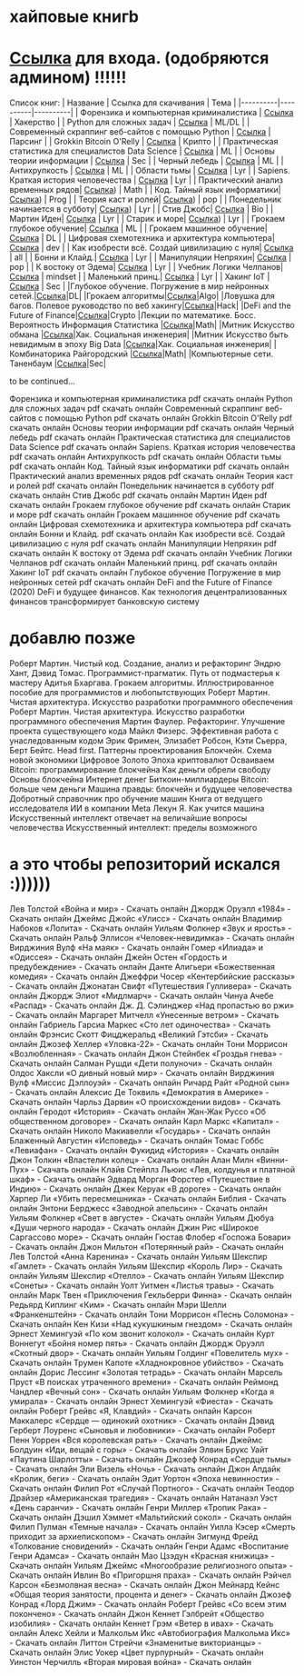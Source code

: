 
# хайповые книгb
# [Ссылка](https://t.me/+yAu1e_YIh0o1MmQy)  для входа.  (одобряются админом) !!!!!!

 
 

Список книг: 
| Название | Ссылка для скачивания | Тема |
|----------|----------|----------|
| Форензика и компьютерная криминалистика  | [Ссылка](https://t.me/+yAu1e_YIh0o1MmQy)   | Хакерство |
| Python для сложных задач  | [Ссылка](https://t.me/+yAu1e_YIh0o1MmQy)   | ML/DL |
| Современный скраппинг веб-сайтов с помощью Python | [Ссылка](https://t.me/+yAu1e_YIh0o1MmQy)   | Парсинг |
| Grokkin Bitcoin O'Relly    | [Ссылка](https://t.me/+yAu1e_YIh0o1MmQy)   | Крипто   |
| Практическая статистика для специалистов Data Science | [Ссылка](https://t.me/+yAu1e_YIh0o1MmQy)   |  ML  |
| Основы теории информации | [Ссылка](https://t.me/+yAu1e_YIh0o1MmQy)   |  Sec  |
| Черный лебедь | [Ссылка](https://t.me/+yAu1e_YIh0o1MmQy)   |  ML  |
| Антихрупкость | [Ссылка](https://t.me/+yAu1e_YIh0o1MmQy)   |  ML  |
| Области тьмы | [Ссылка](https://t.me/+yAu1e_YIh0o1MmQy)   |   Lyr |
| Sapiens. Краткая история человечества | [Ссылка](https://t.me/+yAu1e_YIh0o1MmQy)   |  Lyr  |
| Практический анализ временных рядов| [Ссылка](https://t.me/+yAu1e_YIh0o1MmQy))   |  Math  |
| Код. Тайный язык информатики| [Ссылка](https://t.me/+yAu1e_YIh0o1MmQy))   |  Prog  |
| Теория каст и ролей| [Ссылка](https://t.me/+yAu1e_YIh0o1MmQy))   | pop   |
| Понедельник начинается в субботу| [Ссылка](https://t.me/+yAu1e_YIh0o1MmQy))   |  Lyr  |
| Стив Джобс| [Ссылка](https://t.me/+yAu1e_YIh0o1MmQy)   |  Bio  |
| Мартин Иден| [Ссылка](https://t.me/+yAu1e_YIh0o1MmQy)   |  Lyr  |
| Старик и море| [Ссылка](https://t.me/+yAu1e_YIh0o1MmQy))   |  Lyr  |
| Грокаем глубокое обучение| [Ссылка](https://t.me/+yAu1e_YIh0o1MmQy)   |  ML  |
| Грокаем машинное обучение| [Ссылка](https://t.me/+yAu1e_YIh0o1MmQy)   |  DL  |
| Цифровая схемотехника и архитектура компьютера| [Ссылка](https://t.me/+yAu1e_YIh0o1MmQy)   |  dev  |
| Как изобрести всё. Создай цивилизацию с нуля| [Ссылка](https://t.me/+yAu1e_YIh0o1MmQy)   |  all  |
| Бонни и Клайд.| [Ссылка](https://t.me/+yAu1e_YIh0o1MmQy)   |  Lyr  |
| Манипуляции Непряхин| [Ссылка](https://t.me/+yAu1e_YIh0o1MmQy)   |  pop  |
| К востоку от Эдема| [Ссылка](https://t.me/+yAu1e_YIh0o1MmQy)   |  Lyr  |
| Учебник Логики Челпанов| [Ссылка](https://t.me/+yAu1e_YIh0o1MmQy)   |  mindset  |
| Маленький принц.| [Ссылка](https://t.me/+yAu1e_YIh0o1MmQy)   |  Lyr  |
| Хакинг IoT  | [Ссылка](https://t.me/+yAu1e_YIh0o1MmQy)   |  Sec  |
|Глубокое обучение. Погружение в мир нейронных сетей.|[Ссылка](https://t.me/+yAu1e_YIh0o1MmQy)|DL|
|Грокаем алгоритмы|[Ссылка](https://t.me/+yAu1e_YIh0o1MmQy)|Algo|
|Ловушка для багов. Полевое руководство по веб хакингу|[Ссылка](https://t.me/+yAu1e_YIh0o1MmQy)|Hack|
|DeFi and the Future of Finance|[Ссылка](https://t.me/+yAu1e_YIh0o1MmQy)|Crypto
|Лекции по математике. Босс. Вероятность Информация Статистика |[Ссылка](https://t.me/+yAu1e_YIh0o1MmQy)|Math|
|Митник Искусство обмана |[Ссылка](https://t.me/+yAu1e_YIh0o1MmQy)|Хак. Социальная инженерия|
|Митник Искусство быть невидимым в эпоху Big Data |[Ссылка](https://t.me/+yAu1e_YIh0o1MmQy)|Хак. Социальная инженерия|
|Комбинаторика Райгородский |[Ссылка](https://t.me/+yAu1e_YIh0o1MmQy)|Math|
|Компьютерные сети. Таненбаум |[Ссылка](https://t.me/+yAu1e_YIh0o1MmQy)|Sec|




to be continued...

Форензика и компьютерная криминалистика pdf скачать онлайн
Python для сложных задач pdf скачать онлайн
Современный скраппинг веб-сайтов с помощью Python pdf скачать онлайн
Grokkin Bitcoin O'Relly pdf скачать онлайн
Основы теории информации pdf скачать онлайн
Черный лебедь pdf скачать онлайн
Практическая статистика для специалистов Data Science pdf скачать онлайн
Sapiens. Краткая история человечества pdf скачать онлайн
Антихрупкость pdf скачать онлайн
Области тьмы pdf скачать онлайн
Код. Тайный язык информатики pdf скачать онлайн
Практический анализ временных рядов pdf скачать онлайн
Теория каст и ролей pdf скачать онлайн
Понедельник начинается в субботу pdf скачать онлайн
Стив Джобс pdf скачать онлайн
Мартин Иден pdf скачать онлайн
Грокаем глубокое обучение pdf скачать онлайн
Старик и море pdf скачать онлайн
Грокаем машинное обучение pdf скачать онлайн
Цифровая схемотехника и архитектура компьютера pdf скачать онлайн
Бонни и Клайд. pdf скачать онлайн
Как изобрести всё. Создай цивилизацию с нуля pdf скачать онлайн
Манипуляции Непряхин pdf скачать онлайн
К востоку от Эдема pdf скачать онлайн
Учебник Логики Челпанов pdf скачать онлайн
Маленький принц. pdf скачать онлайн
Хакинг IoT  pdf скачать онлайн
Глубокое обучение Погружение в мир нейронных сетей pdf скачать онлайн
DeFi and the Future of Finance (2020) 
DeFi и будущее финансов. Как технология децентрализованных финансов трансформирует банковскую систему

# добавлю позже
Роберт Мартин. Чистый код. Создание, анализ и рефакторинг 
Эндрю Хант, Дэвид Томас. Программист-прагматик. Путь от подмастерья к мастеру
Адитья Бхаргава. Грокаем алгоритмы. Иллюстрированное пособие для программистов и любопытствующих
Роберт Мартин. Чистая архитектура. Искусство разработки программного обеспечения
Роберт Мартин. Чистая архитектура. Искусство разработки программного обеспечения
Мартин Фаулер. Рефакторинг. Улучшение проекта существующего кода
Майкл Физерс. Эффективная работа с унаследованным кодом
Эрик Фримен, Элизабет Робсон, Кэти Сьерра, Берт Бейтс. Head first. Паттерны проектирования
Блокчейн. Схема новой экономики
Цифровое Золото
Эпоха криптовалют
Осваиваем Bitcoin: программирование блокчейна
Как деньги обрели свободу
Основы блокчейна
Интернет денег
Биткоин-миллиардеры
Bitcoin: больше чем деньги
Машина правды: блокчейн и будущее человечества
Добротный справочник про обучение машин
Книга от ведущего исследователя ИИ в компании Meta
Лекун Я. Как учится машина 
Искусственный интеллект отвечает на величайшие вопросы человечества 
Искусственный интеллект: пределы возможного 


# а это чтобы репозиторий искался :))))))
Лев Толстой «Война и мир» - Скачать онлайн
Джордж Оруэлл «1984» - Скачать онлайн
Джеймс Джойс «Улисс» - Скачать онлайн
Владимир Набоков «Лолита» - Скачать онлайн
Уильям Фолкнер «Звук и ярость» - Скачать онлайн
Ральф Эллисон «Человек-невидимка» - Скачать онлайн
Вирджиния Вулф «На маяк» - Скачать онлайн
Гомер «Илиада» и «Одиссея» - Скачать онлайн
Джейн Остен «Гордость и предубеждение» - Скачать онлайн
Данте Алигьери «Божественная комедия» - Скачать онлайн
Джеффри Чосер «Кентербийские рассказы» - Скачать онлайн
Джонатан Свифт «Путешествия Гулливера» - Скачать онлайн
Джордж Элиот «Мидлмарч» - Скачать онлайн
Чинуа Ачебе «Распад» - Скачать онлайн
Дж. Д. Сэлинджер «Над пропастью во ржи» - Скачать онлайн
Маргарет Митчелл «Унесенные ветром» - Скачать онлайн
Габриель Гарсиа Маркес «Сто лет одиночества» - Скачать онлайн
Фрэнсис Скотт Фицджеральд «Великий Гэтсби» - Скачать онлайн
Джозеф Хеллер «Уловка-22» - Скачать онлайн
Тони Моррисон «Возлюбленная» - Скачать онлайн
Джон Стейнбек «Гроздья гнева» - Скачать онлайн
Салман Рушди «Дети полуночи» - Скачать онлайн
Олдос Хаксли «О дивный новый мир» - Скачать онлайн
Вирджиния Вулф «Миссис Дэллоуэй» - Скачать онлайн
Ричард Райт «Родной сын» - Скачать онлайн
Алексис Де Токвиль «Демократия в Америке» - Скачать онлайн
Чарльз Дарвин «О происхождении видов» - Скачать онлайн
Геродот «История» - Скачать онлайн
Жан-Жак Руссо «Об общественном договоре» - Скачать онлайн
Карл Маркс «Капитал» - Скачать онлайн
Николо Макиавелли «Государь» - Скачать онлайн
Блаженный Августин «Исповедь» - Скачать онлайн
Томас Гоббс «Левиафан» - Скачать онлайн
Фукидид «История» - Скачать онлайн
Джон Толкин «Властелин колец» - Скачать онлайн
Алан Милн «Винни-Пух» - Скачать онлайн
Клайв Стейплз Льюис «Лев, колдунья и платяной шкаф» - Скачать онлайн
Эдвард Морган Форстер «Путешествие в Индию» - Скачать онлайн
Джек Керуак «В дороге» - Скачать онлайн
Харпер Ли «Убить пересмешника» - Скачать онлайн
Библия - Скачать онлайн
Энтони Берджесс «Заводной апельсин» - Скачать онлайн
Уильям Фолкнер «Свет в августе» - Скачать онлайн
Уильям Дюбуа «Души черного народа» - Скачать онлайн
Джин Рис «Широкое Саргассово море» - Скачать онлайн
Гюстав Флобер «Госпожа Бовари» - Скачать онлайн
Джон Мильтон «Потерянный рай» - Скачать онлайн
Лев Толстой «Анна Каренина» - Скачать онлайн
Уильям Шекспир «Гамлет» - Скачать онлайн
Уильям Шекспир «Король Лир» - Скачать онлайн
Уильям Шекспир «Отелло» - Скачать онлайн
Уильям Шекспир «Сонеты» - Скачать онлайн
Уолт Уитмен «Листья травы» - Скачать онлайн
Марк Твен «Приключения Гекльберри Финна» - Скачать онлайн
Редьярд Киплинг «Ким» - Скачать онлайн
Мэри Шелли «Франкенштейн» - Скачать онлайн
Тони Моррисон «Песнь Соломона» - Скачать онлайн
Кен Кизи «Над кукушкиным гнездом» - Скачать онлайн
Эрнест Хемингуэй «По ком звонит колокол» - Скачать онлайн
Курт Воннегут «Бойня номер пять» - Скачать онлайн
Джордж Оруэлл «Скотный двор» - Скачать онлайн
Уильям Голдинг «Повелитель мух» - Скачать онлайн
Трумен Капоте «Хладнокровное убийство» - Скачать онлайн
Дорис Лессинг «Золотая тетрадь» - Скачать онлайн
Марсель Пруст «В поисках утраченного времени» - Скачать онлайн
Реймонд Чандлер «Вечный сон» - Скачать онлайн
Уильям Фолкнер «Когда я умирала» - Скачать онлайн
Эрнест Хемингуэй «Фиеста» - Скачать онлайн
Роберт Грейвс «Я, Клавдий» - Скачать онлайн
Карсон Маккалерс «Сердце — одинокий охотник» - Скачать онлайн
Дэвид Герберт Лоуренс «Сыновья и любовники» - Скачать онлайн
Роберт Пенн Уоррен «Вся королевская рать» - Скачать онлайн
Джеймс Болдуин «Иди, вещай с горы» - Скачать онлайн
Элвин Брукс Уайт «Паутина Шарлотты» - Скачать онлайн
Джозеф Конрад «Сердце тьмы» - Скачать онлайн
Эли Визель «Ночь» - Скачать онлайн
Джон Апдайк «Кролик, беги» - Скачать онлайн
Эдит Уортон «Эпоха невинности» - Скачать онлайн
Филип Рот «Случай Портного» - Скачать онлайн
Теодор Драйзер «Американская трагедия» - Скачать онлайн
Натанаэл Уэст «День саранчи» - Скачать онлайн
Генри Миллер «Тропик Рака» - Скачать онлайн
Дэшил Хэммет «Мальтийский сокол» - Скачать онлайн
Филип Пулман «Темные начала» - Скачать онлайн
Уилла Кэсер «Смерть приходит за архиепископом» - Скачать онлайн
Зигмунд Фрейд «Толкование сновидений» - Скачать онлайн
Генри Адамс «Воспитание Генри Адамса» - Скачать онлайн
Мао Цзэдун «Красная книжица» - Скачать онлайн
Уильям Джеймс «Многообразие религиозного опыта» - Скачать онлайн
Ивлин Во «Пригоршня праха» - Скачать онлайн
Рэйчел Карсон «Безмолвная весна» - Скачать онлайн
Джон Мейнард Кейнс «Общая теория занятости, процента и денег» - Скачать онлайн
Джозеф Конрад «Лорд Джим» - Скачать онлайн
Роберт Грейвс «Со всем этим покончено» - Скачать онлайн
Джон Кеннет Гэлбрейт «Общество изобилия» - Скачать онлайн
Кеннет Грэм «Ветер в ивах» - Скачать онлайн
Алекс Хейли и Малкольм Икс «Автобиография Малкольма Икс» - Скачать онлайн
Литтон Стрейчи «Знаменитые викторианцы» - Скачать онлайн
Элис Уокер «Цвет пурпурный» - Скачать онлайн
Уинстон Черчилль «Вторая мировая война» - Скачать онлайн
